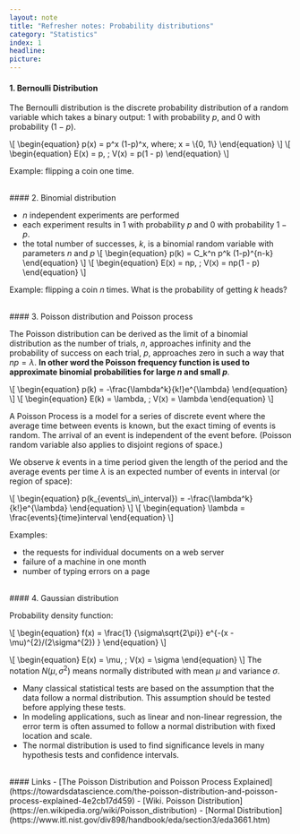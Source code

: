```yaml
---
layout: note
title: "Refresher notes: Probability distributions"
category: "Statistics"
index: 1
headline:
picture:
---
```


#### 1. Bernoulli Distribution
The Bernoulli distribution is the discrete probability distribution of a random variable which takes a binary output:
 $1$ with probability $p$, and $0$ with probability $(1-p)$. 

\\[
\begin{equation}
p(x) = p^x (1-p)^x, where\; x = \\{0, 1\\}
\end{equation}
\\]
\\[
\begin{equation}
E(x) = p, \; V(x) = p(1 - p)
\end{equation}
\\]

Example: flipping a coin one time.

<br>
#### 2. Binomial distribution

- $n$ independent experiments are performed
- each experiment results in $1$ with probability $p$ and $0$ with probability $1 − p$. 
- the total number of successes, $k$, is a binomial random variable with parameters $n$ and $p$
\\[
\begin{equation}
p(k) = C_k^n p^k (1-p)^{n-k}
\end{equation}
\\]
\\[
\begin{equation}
E(x) = np, \; V(x) = np(1 - p)
\end{equation}
\\]

Example: flipping a coin $n$ times. What is the probability of getting $k$ heads?

<br>
#### 3. Poisson distribution and Poisson process

The Poisson distribution can be derived as the limit of a binomial distribution as
the number of trials, $n$, approaches infinity and the probability of success on each trial,
$p$, approaches zero in such a way that $np = \lambda$. **In other word the Poisson frequency 
function is used to approximate binomial probabilities for large $n$ and small $p$**.

\\[
\begin{equation}
p(k) = -\frac{\lambda^k}{k!}e^{\lambda}
\end{equation}
\\]
\\[
\begin{equation}
E(k) = \lambda, \; V(x) = \lambda
\end{equation}
\\]

A Poisson Process is a model for a series of discrete event where the average time between events is known,
but the exact timing of events is random. The arrival of an event is independent of the event before.
(Poisson random variable also applies to disjoint regions of space.)

We observe $k$ events in a time period given the length of the period and the average events per time
$\lambda$ is an expected number of events in interval (or region of space):

\\[
\begin{equation}
p(k_{events\\_in\\_interval}) = -\frac{\lambda^k}{k!}e^{\lambda}
\end{equation}
\\]
\\[
\begin{equation}
\lambda = \frac{events}{time}interval
\end{equation}
\\]

Examples:

- the requests for individual documents on a web server
- failure of a machine in one month
- number of typing errors on a page

<br>
#### 4. Gaussian distribution

Probability density function:

\\[
\begin{equation}
f(x) = \frac{1} {\sigma\sqrt{2\pi}} e^{-(x - \mu)^{2}/(2\sigma^{2}) }
\end{equation}
\\]

\\[
\begin{equation}
E(x) = \mu, \; V(x) = \sigma
\end{equation}
\\]
The notation $N(\mu, \sigma^2)$ means normally distributed with mean $\mu$ and variance $\sigma$.


- Many classical statistical tests are based on the assumption that the data follow a normal distribution. This assumption should be tested before applying these tests.
- In modeling applications, such as linear and non-linear regression, the error term is often assumed to follow a normal distribution with fixed location and scale.
- The normal distribution is used to find significance levels in many hypothesis tests and confidence intervals. 


<br>
#### Links
- [The Poisson Distribution and Poisson Process Explained](https://towardsdatascience.com/the-poisson-distribution-and-poisson-process-explained-4e2cb17d459)
- [Wiki. Poisson Distribution](https://en.wikipedia.org/wiki/Poisson_distribution)
- [Normal Distribution](https://www.itl.nist.gov/div898/handbook/eda/section3/eda3661.htm)